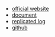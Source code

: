 - [official website](http://mesos.apache.org/)
- [document](http://mesos.apache.org/documentation/latest/)
- [replicated log](http://mesos.apache.org/documentation/latest/replicated-log-internals/)
- [github](https://github.com/apache/mesos)